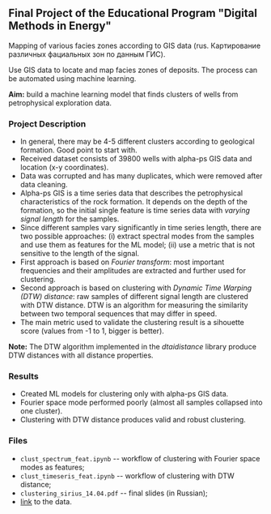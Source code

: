 ## Final Project of the Educational Program "Digital Methods in Energy"

Mapping of various facies zones according to GIS data (rus. Картирование различных фациальных зон по данным ГИС).

Use GIS data to locate and map facies zones of deposits. The process can be automated using machine learning.

**Aim:** build a machine learning model that finds clusters of wells from petrophysical exploration data.

### Project Description 

- In general, there may be 4-5 different clusters according to geological formation. Good point to start with.
- Received dataset consists of 39800 wells with alpha-ps GIS data and location (x-y coordinates).
- Data was corrupted and has many duplicates, which were removed after data cleaning.
- Alpha-ps GIS is a time series data that describes the petrophysical characteristics of the rock formation. It depends on the depth of the formation, so the initial single feature is time series data with *varying signal length* for the samples.
- Since different samples vary significantly in time series length, there are two possible approaches: (i) extract spectral modes from the samples and use them as features for the ML model; (ii) use a metric that is not sensitive to the length of the signal.
- First approach is based on *Fourier transform*: most important frequencies and their amplitudes are extracted and further used for clustering.
- Second approach is based on clustering with *Dynamic Time Warping (DTW) distance*: raw samples of different signal length are clustered with DTW distance. DTW is an algorithm for measuring the similarity between two temporal sequences that may differ in speed.
- The main metric used to validate the clustering result is a sihouette score (values from -1 to 1, bigger is better).

**Note:** The DTW algorithm implemented in the *dtaidistance* library produce DTW distances with all distance properties.

### Results

- Created ML models for clustering only with alpha-ps GIS data.
- Fourier space mode performed poorly (almost all samples collapsed into one cluster).
- Clustering with DTW distance produces valid and robust clustering.

### Files

- `clust_spectrum_feat.ipynb` -- workflow of clustering with Fourier space modes as features;
- `clust_timeseris_feat.ipynb` -- workflow of clustering with DTW distance;
- `clustering_sirius_14.04.pdf` -- final slides (in Russian);
- [link](https://drive.google.com/file/d/1VM8lZRWaIeMDbf4bL1yJouCnAJxb0RmP/view?usp=sharing) to the data.